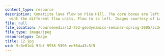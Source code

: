 ```yaml
---
content_type: resource
description: Komatiite lava flow on Pike Hill. The core boxes are left there and labeled
  with the different flow units. Flow to to left. Images courtesy of Laurent Montesi.
file: null
file_location: /coursemedia/12-753-geodynamics-seminar-spring-2005/5c3e01d49fbf99385396ee56da43c8f5_12.jpg
file_type: image/jpeg
resourcetype: Image
title: 12.jpg
uid: 5c3e01d4-9fbf-9938-5396-ee56da43c8f5
---
```

